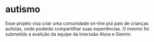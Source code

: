 # autismo
Esse projeto visa criar uma comunidade on-line pra pais de crianças autistas, onde poderão compartilhar suas experiências. O mesmo foi submetido a avalição da equipe da Imerssão Alura e Gemini.
